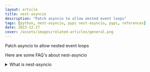 ```yaml
---
layout: article
title: nest-asyncio
description: "Patch asyncio to allow nested event loops"
tags: [python, nest-asyncio, pypi nest-asyncio, pypi, references]
date: 2023-12-27
cover: /assets/images/related-articles/general.png
---
```


Patch asyncio to allow nested event loops

Here are some FAQ's about nest-asyncio
<details>
<summary>What is nest-asyncio</summary>
Patch asyncio to allow nested event loops
</details>

